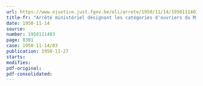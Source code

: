 ```yaml
---
url: https://www.ejustice.just.fgov.be/eli/arrete/1950/11/14/1950111403/justel
title-fr: "Arrêté ministériel désignant les catégories d'ouvriers du Ministère des Colonies admis à bénéficier des avantages de la caisse des ouvriers du département des Postes, Télégraphes et Téléphones"
date: 1950-11-14
source:
number: 1950111403
page: 8301
case: 1950-11-14/03
publication: 1950-11-27
starts:
modifies:
pdf-original:
pdf-consolidated:
---
```


